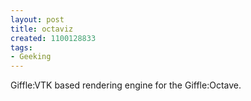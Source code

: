 ```yaml
---
layout: post
title: octaviz
created: 1100128833
tags:
- Geeking
---
```

Giffle:VTK based rendering engine for the Giffle:Octave.
